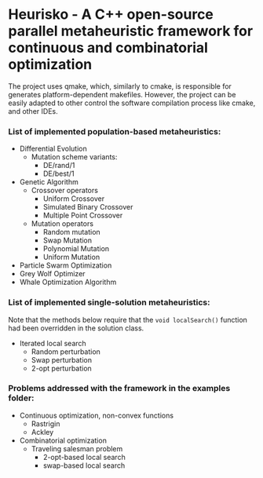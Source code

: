 # Heurisko - A C++ open-source parallel metaheuristic framework for continuous and combinatorial optimization
The project uses qmake, which, similarly to cmake, is responsible for generates platform-dependent makefiles. However, the project can be easily adapted to other control the software compilation process like cmake, and other IDEs.
### List of implemented population-based metaheuristics:
- Differential Evolution
   - Mutation scheme variants:
      - DE/rand/1
      - DE/best/1
- Genetic Algorithm
   - Crossover operators
      - Uniform Crossover
      - Simulated Binary Crossover
      - Multiple Point Crossover 
   - Mutation operators
      - Random mutation
      - Swap Mutation
      - Polynomial Mutation
      - Uniform Mutation 
- Particle Swarm Optimization
- Grey Wolf Optimizer
- Whale Optimization Algorithm
### List of implemented single-solution metaheuristics:
Note that the methods below require that the `void localSearch()` function had been overridden in the solution class.
- Iterated local search
   - Random perturbation
   - Swap perturbation
   - 2-opt perturbation

### Problems addressed with the framework in the examples folder:
- Continuous optimization, non-convex functions
   - Rastrigin
   - Ackley
- Combinatorial optimization
   - Traveling  salesman problem
      - 2-opt-based local search
      - swap-based local search
